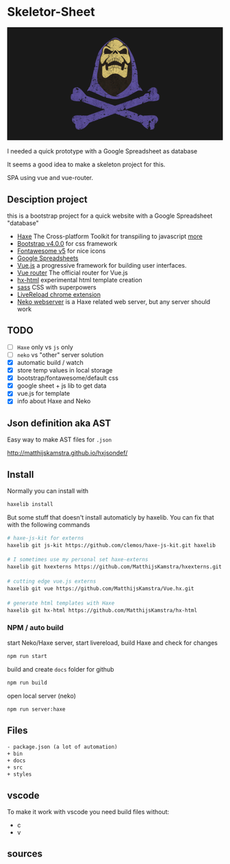 # Skeletor-Sheet

![](skeletor.jpg)

I needed a quick prototype with a Google Spreadsheet as database

It seems a good idea to make a skeleton project for this.

SPA using vue and vue-router.


## Desciption project

this is a bootstrap project for a quick website with a Google Spreadsheet "database"

- [Haxe](http://www.haxe.org) The Cross-platform Toolkit for transpiling to javascript [more](READ_HAXE.MD)
- [Bootstrap v4.0.0](https://getbootstrap.com/) for css framework
- [Fontawesome v5](https://fontawesome.com) for nice icons
- [Google Spreadsheets](https://docs.google.com/spreadsheets/u/0/)
- [Vue.js](https://vuejs.org/) a progressive framework for building user interfaces.
- [Vue router](https://github.com/vuejs/vue-router) The official router for Vue.js
- [hx-html](https://github.com/MatthijsKamstra/hx-html) experimental html template creation
- [sass](http://sass-lang.com/) CSS with superpowers
- [LiveReload chrome extension](https://chrome.google.com/webstore/detail/livereload/jnihajbhpnppcggbcgedagnkighmdlei?hl=en)
- [Neko webserver](README_NEKO.MD) is a Haxe related web server, but any server should work

## TODO

- [ ] `Haxe` only vs `js` only
- [ ] `neko` vs "other" server solution
- [x] automatic build / watch
- [x] store temp values in local storage
- [x] bootstrap/fontawesome/default css
- [x] google sheet + js lib to get data
- [x] vue.js for template
- [x] info about Haxe and Neko

## Json definition aka AST

Easy way to make AST files for `.json`

<http://matthijskamstra.github.io/hxjsondef/>

## Install

Normally you can install with

```bash
haxelib install
```

But some stuff that doesn't install automaticly by haxelib.
You can fix that with the following commands

```bash
# haxe-js-kit for externs
haxelib git js-kit https://github.com/clemos/haxe-js-kit.git haxelib

# I sometimes use my personal set haxe-externs
haxelib git hxexterns https://github.com/MatthijsKamstra/hxexterns.git

# cutting edge vue.js externs
haxelib git vue https://github.com/MatthijsKamstra/Vue.hx.git

# generate html templates with Haxe
haxelib git hx-html https://github.com/MatthijsKamstra/hx-html
```

### NPM / auto build

start Neko/Haxe server, start livereload, build Haxe and check for changes

```bash
npm run start
```

build and create `docs` folder for github

```bash
npm run build
```


open local server (neko)

```bash
npm run server:haxe
```



## Files

```
- package.json (a lot of automation)
+ bin
+ docs
+ src
+ styles
```

## vscode

To make it work with vscode you need build files without:

- c
- v



## sources





